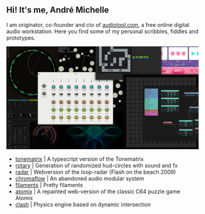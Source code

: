 ## Hi! It's me, André Michelle

I am originator, co-founder and cto of [audiotool.com](https://audiotool.com), a free online digital audio workstation.
Here you find some of my personal scribbles, fiddles and prototypes.

![alt works](works.png)
* [tonematrix](https://github.com/andremichelle/tonematrix) | A typescript version of the Tonematrix
* [rotary](https://github.com/andremichelle/rotary) | Generation of randomized hud-circles with sound and fx
* [radar](https://github.com/andremichelle/radar) | Webversion of the loop-radar (Flash on the beach 2009)
* [chromaflow](https://github.com/andremichelle/chromaflow) | An abandoned audio modular system
* [filaments](https://github.com/andremichelle/filaments) | Pretty filaments
* [atomix](https://github.com/andremichelle/filaments) | A repainted web-version of the classic C64 puzzle game Atomix
* [clash](https://github.com/andremichelle/clash) | Physics engine based on dynamic intersection




